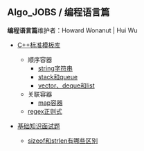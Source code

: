 ## Algo_JOBS / 编程语言篇

**编程语言篇**维护者：Howard Wonanut | Hui Wu

- [C++标准模板库](./C和C++/README.md)
  - 顺序容器
    - [string字符串](./C和C++/STL/string.md)
    - [stack和queue](./C和C++/STL/stack和queue.md)
    - [vector、deque和list](./C和C++/STL/vector和deque和list.md)
  - 关联容器
    - [map容器](./C和C++/STL/map.md)
  - [regex正则式](./C和C++/STL/regex.md)

- [基础知识面试题](./C和C++/README.md)
  - [sizeof和strlen有哪些区别](./C和C++/基础知识面试题/sizeof-strlen.md)

